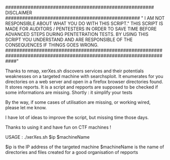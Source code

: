 ##################################################### DISCLAIMER ################################################ "
I AM NOT RESPONSIBLE ABOUT WHAT YOU DO WITH THIS SCRIPT."
THIS SCRIPT IS MADE FOR AUDITORS / PENTESTERS IN ORDER TO SAVE TIME BEFORE ADVANCED STEPS DURING PENTETRATION TESTS.
BY USING THIS SCRIPT YOU UNDERSTAND AND ARE RESPONSIBLE OF THE CONSEQUENCES IF THINGS GOES WRONG.
####################################################################################################################"

Thanks to nmap, xerXes.sh discovers services and their potentials weaknesses on a targeted machine with searchsploit. 
It enumerates for you directories on a web server and open in a firefox browser directories found.
It stores reports. It is a script and repports are supposed to be checked if some informations are missing.
Shortly : it simplify your tests

By the way, if some cases of utilisation are missing, or working wired, please let me know.

I have lot of ideas to improve the script, but missing time those days. 

Thanks to using it and have fun on CTF machines !

USAGE :
./xerXes.sh $ip $machineName

$ip is the IP address of the targeted machine
$machineName is the name of directories and files created for a good organisation of repports  
